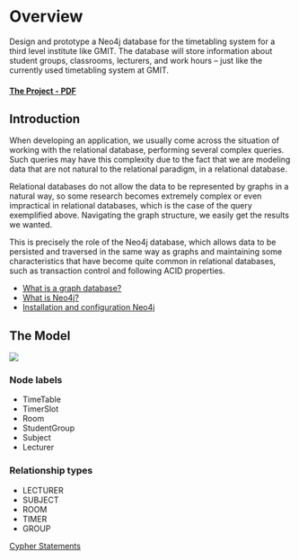 # Overview

Design and prototype a Neo4j database for the timetabling system for a third level institute like GMIT. The database
will store information about student groups, classrooms, lecturers, and work hours – just like the currently used timetabling system at GMIT.

#### [The Project - PDF](https://github.com/alexpt2000gmit/3Year_Project_GRAPH_THEORY_Neo4j/blob/master/project.pdf)

## Introduction

When developing an application, we usually come across the situation of working with the relational database, performing several complex queries. Such queries may have this complexity due to the fact that we are modeling data that are not natural to the relational paradigm, in a relational database.

Relational databases do not allow the data to be represented by graphs in a natural way, so some research becomes extremely complex or even impractical in relational databases, which is the case of the query exemplified above. Navigating the graph structure, we easily get the results we wanted.

This is precisely the role of the Neo4j database, which allows data to be persisted and traversed in the same way as graphs and maintaining some characteristics that have become quite common in relational databases, such as transaction control and following ACID properties.

* [What is a graph database?](GraphDatabaseNeo4j)
* [What is Neo4j?](GraphDatabaseNeo4j)
* [Installation and configuration Neo4j](InstallationConfigurationNeo4j)


## The Model
![](https://github.com/alexpt2000gmit/3Year_Project_GRAPH_THEORY_Neo4j/blob/master/img/DesignProject.png)


### Node labels

* TimeTable
* TimerSlot
* Room
* StudentGroup
* Subject
* Lecturer

### Relationship types

* LECTURER
* SUBJECT
* ROOM
* TIMER
* GROUP

[Cypher Statements](CypherStatements)
